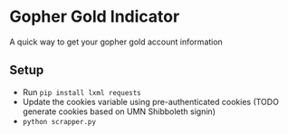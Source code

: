 # Gopher Gold Indicator

A quick way to get your gopher gold account information

## Setup
 - Run `pip install lxml requests`
 - Update the cookies variable using pre-authenticated cookies (TODO generate cookies based on UMN Shibboleth signin)
 - `python scrapper.py`
